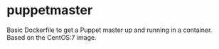 # puppetmaster

Basic Dockerfile to get a Puppet master up and running in a container.
Based on the CentOS:7 image.
